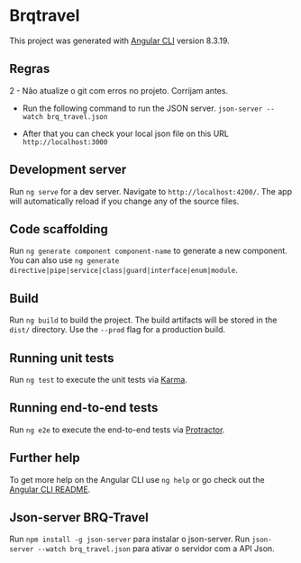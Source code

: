 # Brqtravel

This project was generated with [Angular CLI](https://github.com/angular/angular-cli) version 8.3.19.

## Regras 
2 - Não atualize o git com erros no projeto. Corrijam antes.

- Run the following command to run the JSON server.
`json-server --watch brq_travel.json`

- After that you can check your local json file on this URL
`http://localhost:3000`


## Development server

Run `ng serve` for a dev server. Navigate to `http://localhost:4200/`. The app will automatically reload if you change any of the source files.

## Code scaffolding

Run `ng generate component component-name` to generate a new component. You can also use `ng generate directive|pipe|service|class|guard|interface|enum|module`.

## Build

Run `ng build` to build the project. The build artifacts will be stored in the `dist/` directory. Use the `--prod` flag for a production build.

## Running unit tests

Run `ng test` to execute the unit tests via [Karma](https://karma-runner.github.io).

## Running end-to-end tests

Run `ng e2e` to execute the end-to-end tests via [Protractor](http://www.protractortest.org/).

## Further help

To get more help on the Angular CLI use `ng help` or go check out the [Angular CLI README](https://github.com/angular/angular-cli/blob/master/README.md).

## Json-server BRQ-Travel

Run `npm install -g json-server` para instalar o json-server.
Run `json-server --watch brq_travel.json` para ativar o servidor com a API Json.


